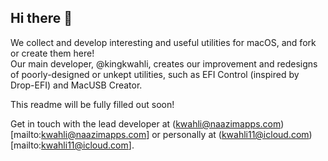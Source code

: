 ## Hi there 👋
We collect and develop interesting and useful utilities for macOS, and fork or create them here! </br>
Our main developer, @kingkwahli, creates our improvement and redesigns of poorly-designed or unkept utilities, such as EFI Control (inspired by Drop-EFI) and MacUSB Creator.

This readme will be fully filled out soon!

Get in touch with the lead developer at (kwahli@naazimapps.com)[mailto:kwahli@naazimapps.com] or personally at (kwahli11@icloud.com)[mailto:kwahli11@icloud.com].
<!--
**macOSUtilities/macOSUtilities** is a ✨ _special_ ✨ repository because its `README.md` (this file) appears on your GitHub profile.

Here are some ideas to get you started:

- 🔭 I’m currently working on ...
- 🌱 I’m currently learning ...
- 👯 I’m looking to collaborate on ...
- 🤔 I’m looking for help with ...
- 💬 Ask me about ...
- 📫 How to reach me: ...
- 😄 Pronouns: ...
- ⚡ Fun fact: ...
-->
